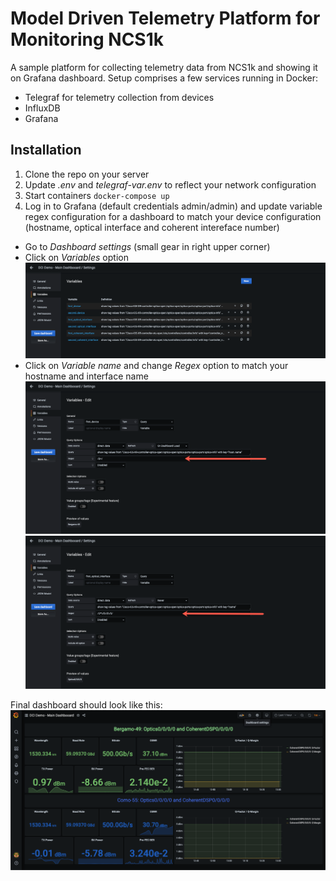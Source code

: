 # Model Driven Telemetry Platform for Monitoring NCS1k

A sample platform for collecting telemetry data from NCS1k and showing it on Grafana dashboard.
Setup comprises a few services running in Docker:
  * Telegraf for telemetry collection from devices
  * InfluxDB
  * Grafana


## Installation
1. Clone the repo on your server
2. Update _.env_ and _telegraf-var.env_ to reflect your network configuration
3. Start containers `docker-compose up`
4. Log in to Grafana (default credentials admin/admin) and update variable regex configuration for a dashboard to match your device configuration (hostname, optical interface and coherent intereface number)
  * Go to *Dashboard settings* (small gear in right upper corner)
  * Click on *Variables* option
  ![Grafana snapshot](docs/picture_1.png)
  * Click on *Variable name* and change *Regex* option to match your hostname and interface name
  ![Grafana snapshot](docs/picture_2.png)
  ![Grafana snapshot](docs/picture_3.png)

Final dashboard should look like this:
 ![Grafana snapshot](docs/picture_4.png)